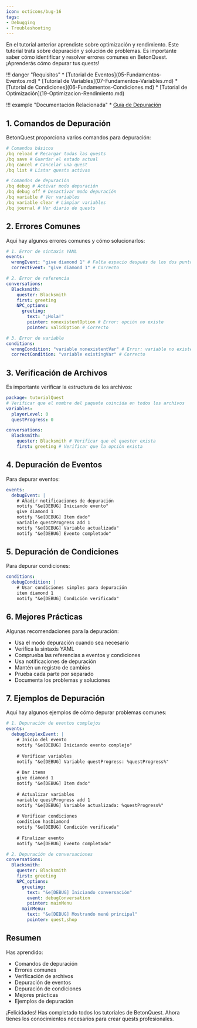 ```yaml
---
icon: octicons/bug-16
tags:
- Debugging
- Troubleshooting
---
```


En el tutorial anterior aprendiste sobre optimización y rendimiento. Este tutorial trata sobre depuración y solución de problemas.
Es importante saber cómo identificar y resolver errores comunes en BetonQuest.
¡Aprenderás cómo depurar tus quests!

<div class="grid" markdown>
!!! danger "Requisitos"
    * [Tutorial de Eventos](05-Fundamentos-Eventos.md)
    * [Tutorial de Variables](07-Fundamentos-Variables.md)
    * [Tutorial de Condiciones](06-Fundamentos-Condiciones.md)
    * [Tutorial de Optimización](19-Optimizacion-Rendimiento.md)

!!! example "Documentación Relacionada"
    * [Guía de Depuración](../../../Documentation/Features/Debugging.md)
</div>

## 1. Comandos de Depuración

BetonQuest proporciona varios comandos para depuración:

``` YAML title="commands.yml" linenums="1"
# Comandos básicos
/bq reload # Recargar todas las quests
/bq save # Guardar el estado actual
/bq cancel # Cancelar una quest
/bq list # Listar quests activas

# Comandos de depuración
/bq debug # Activar modo depuración
/bq debug off # Desactivar modo depuración
/bq variable # Ver variables
/bq variable clear # Limpiar variables
/bq journal # Ver diario de quests
```

## 2. Errores Comunes

Aquí hay algunos errores comunes y cómo solucionarlos:

``` YAML title="common_errors.yml" linenums="1"
# 1. Error de sintaxis YAML
events:
  wrongEvent: "give diamond 1" # Falta espacio después de los dos puntos
  correctEvent: "give diamond 1" # Correcto

# 2. Error de referencia
conversations:
  Blacksmith:
    quester: Blacksmith
    first: greeting
    NPC_options:
      greeting:
        text: "¡Hola!"
        pointer: nonexistentOption # Error: opción no existe
        pointer: validOption # Correcto

# 3. Error de variable
conditions:
  wrongCondition: "variable nonexistentVar" # Error: variable no existe
  correctCondition: "variable existingVar" # Correcto
```

## 3. Verificación de Archivos

Es importante verificar la estructura de los archivos:

``` YAML title="package.yml" linenums="1"
package: tutorialQuest
# Verificar que el nombre del paquete coincida en todos los archivos
variables:
  playerLevel: 0
  questProgress: 0
```

``` YAML title="conversations.yml" linenums="1"
conversations:
  Blacksmith:
    quester: Blacksmith # Verificar que el quester exista
    first: greeting # Verificar que la opción exista
```

## 4. Depuración de Eventos

Para depurar eventos:

``` YAML title="events.yml" linenums="1"
events:
  debugEvent: |
    # Añadir notificaciones de depuración
    notify "&e[DEBUG] Iniciando evento"
    give diamond 1
    notify "&e[DEBUG] Item dado"
    variable questProgress add 1
    notify "&e[DEBUG] Variable actualizada"
    notify "&e[DEBUG] Evento completado"
```

## 5. Depuración de Condiciones

Para depurar condiciones:

``` YAML title="conditions.yml" linenums="1"
conditions:
  debugCondition: |
    # Usar condiciones simples para depuración
    item diamond 1
    notify "&e[DEBUG] Condición verificada"
```

## 6. Mejores Prácticas

Algunas recomendaciones para la depuración:

* Usa el modo depuración cuando sea necesario
* Verifica la sintaxis YAML
* Comprueba las referencias a eventos y condiciones
* Usa notificaciones de depuración
* Mantén un registro de cambios
* Prueba cada parte por separado
* Documenta los problemas y soluciones

## 7. Ejemplos de Depuración

Aquí hay algunos ejemplos de cómo depurar problemas comunes:

``` YAML title="debug_examples.yml" linenums="1"
# 1. Depuración de eventos complejos
events:
  debugComplexEvent: |
    # Inicio del evento
    notify "&e[DEBUG] Iniciando evento complejo"
    
    # Verificar variables
    notify "&e[DEBUG] Variable questProgress: %questProgress%"
    
    # Dar items
    give diamond 1
    notify "&e[DEBUG] Item dado"
    
    # Actualizar variables
    variable questProgress add 1
    notify "&e[DEBUG] Variable actualizada: %questProgress%"
    
    # Verificar condiciones
    condition hasDiamond
    notify "&e[DEBUG] Condición verificada"
    
    # Finalizar evento
    notify "&e[DEBUG] Evento completado"

# 2. Depuración de conversaciones
conversations:
  Blacksmith:
    quester: Blacksmith
    first: greeting
    NPC_options:
      greeting:
        text: "&e[DEBUG] Iniciando conversación"
        event: debugConversation
        pointer: mainMenu
      mainMenu:
        text: "&e[DEBUG] Mostrando menú principal"
        pointer: quest,shop
```

## Resumen

Has aprendido:
* Comandos de depuración
* Errores comunes
* Verificación de archivos
* Depuración de eventos
* Depuración de condiciones
* Mejores prácticas
* Ejemplos de depuración

¡Felicidades! Has completado todos los tutoriales de BetonQuest. Ahora tienes los conocimientos necesarios para crear quests profesionales. 